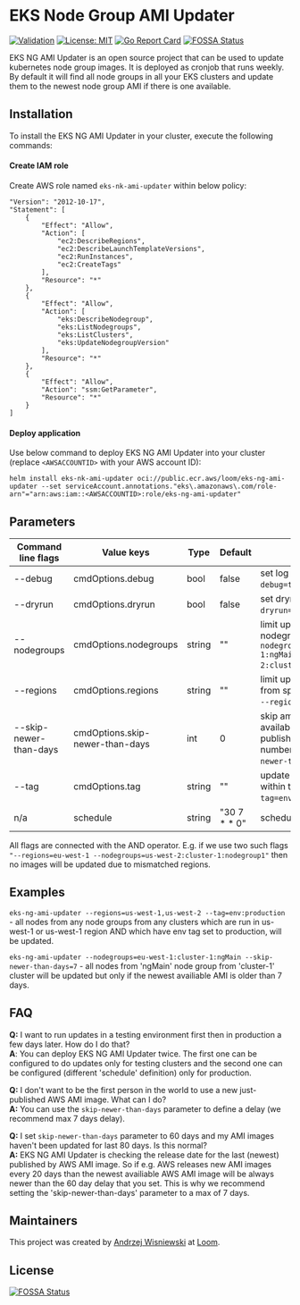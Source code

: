 # EKS Node Group AMI Updater

[![Validation](https://github.com/loomhq/eks-ng-ami-updater/actions/workflows/validate.yml/badge.svg)](https://github.com/loomhq/eks-ng-ami-updater/actions/workflows/validate.yml)
[![License: MIT](https://img.shields.io/badge/license-MIT-blue)](https://opensource.org/license/mit/)
[![Go Report Card](https://goreportcard.com/badge/github.com/loomhq/eks-ng-ami-updater)](https://goreportcard.com/badge/github.com/loomhq/eks-ng-ami-updater)
[![FOSSA Status](https://app.fossa.com/api/projects/git%2Bgithub.com%2Floomhq%2Feks-ng-ami-updater.svg?type=shield)](https://app.fossa.com/projects/git%2Bgithub.com%2Floomhq%2Feks-ng-ami-updater?ref=badge_shield)

EKS NG AMI Updater is an open source project that can be used to update kubernetes node group images. It is deployed as cronjob that runs weekly. By default it will find all node groups in all your EKS clusters and update them to the newest node group AMI if there is one available.

## Installation

To install the EKS NG AMI Updater in your cluster, execute the following commands:

#### Create IAM role

Create AWS role named `eks-nk-ami-updater` within below policy:

```
"Version": "2012-10-17",
"Statement": [
    {
        "Effect": "Allow",
        "Action": [
            "ec2:DescribeRegions",
            "ec2:DescribeLaunchTemplateVersions",
            "ec2:RunInstances",
            "ec2:CreateTags"
        ],
        "Resource": "*"
    },
    {
        "Effect": "Allow",
        "Action": [
            "eks:DescribeNodegroup",
            "eks:ListNodegroups",
            "eks:ListClusters",
            "eks:UpdateNodegroupVersion"
        ],
        "Resource": "*"
    },
    {
        "Effect": "Allow",
        "Action": "ssm:GetParameter",
        "Resource": "*"
    }
]
```

#### Deploy application

Use below command to deploy EKS NG AMI Updater into your cluster (replace `<AWSACCOUNTID>` with your AWS account ID):

`helm install eks-nk-ami-updater oci://public.ecr.aws/loom/eks-ng-ami-updater --set serviceAccount.annotations."eks\.amazonaws\.com/role-arn"="arn:aws:iam::<AWSACCOUNTID>:role/eks-ng-ami-updater"`

## Parameters

| Command line flags     | Value keys                      | Type   | Default      | Description                                                                                                                                  |
| ---------------------- | ------------------------------- | ------ | ------------ | -------------------------------------------------------------------------------------------------------------------------------------------- |
| --debug                | cmdOptions.debug                | bool   | false        | set log level to debug (eg. `--debug=true`)                                                                                                  |
| --dryrun               | cmdOptions.dryrun               | bool   | false        | set dryrun mode (eg. `--dryrun=true`)                                                                                                        |
| --nodegroups           | cmdOptions.nodegroups           | string | ""           | limit update amis to specified nodegroups (eg. `--nodegroups=eu-west-1:cluster-1:ngMain,eu-west-2:clusterStage:nodegroupStage1`)             |
| --regions              | cmdOptions.regions              | string | ""           | limit update amis to nodegroups from specified regions only (eg. `--regions=eu-west-1,us-west-1`)                                            |
| --skip-newer-than-days | cmdOptions.skip-newer-than-days | int    | 0            | skip ami update if the latest available in AWS ami image was published in less than provided number of days (eg. `--skip-newer-than-days=7`) |
| --tag                  | cmdOptions.tag                  | string | ""           | update amis only for nodegroups within this tag (eg. `--tag=env:production`)                                                                 |
| n/a                    | schedule                        | string | "30 7 * * 0" | schedule run within [cron syntax](https://kubernetes.io/docs/concepts/workloads/controllers/cron-jobs/#schedule-syntax)                      |

All flags are connected with the AND operator. E.g. if we use two such flags `"--regions=eu-west-1 --nodegroups=us-west-2:cluster-1:nodegroup1"` then no images will be updated due to mismatched regions.

## Examples

`eks-ng-ami-updater --regions=us-west-1,us-west-2 --tag=env:production` - all nodes from any node groups from any clusters which are run in us-west-1 or us-west-1 region AND which have env tag set to production, will be updated.

`eks-ng-ami-updater --nodegroups=eu-west-1:cluster-1:ngMain --skip-newer-than-days=7` - all nodes from 'ngMain' node group from 'cluster-1' cluster will be updated but only if the newest availiable AMI is older than 7 days.

## FAQ

**Q:** I want to run updates in a testing environment first then in production a few days later. How do I do that? \
**A**: You can deploy EKS NG AMI Updater twice. The first one can be configured to do updates only for testing clusters and the second one can be configured (different 'schedule' definition) only for production.

**Q:** I don't want to be the first person in the world to use a new just-published AWS AMI image. What can I do? \
**A:** You can use the `skip-newer-than-days` parameter to define a delay (we recommend max 7 days delay).

**Q:** I set `skip-newer-than-days` parameter to 60 days and my AMI images haven't been updated for last 80 days. Is this normal? \
**A:** EKS NG AMI Updater is checking the release date for the last (newest) published by AWS AMI image. So if e.g. AWS releases new AMI images every 20 days than the newest availiable AWS AMI image will be always newer than the 60 day delay that you set. This is why we recommend setting the 'skip-newer-than-days' parameter to a max of 7 days.

## Maintainers

This project was created by [Andrzej Wisniewski](https://github.com/AndrzejWisniewski) at [Loom](https://github.com/loomhq/).


## License
[![FOSSA Status](https://app.fossa.com/api/projects/git%2Bgithub.com%2Floomhq%2Feks-ng-ami-updater.svg?type=large)](https://app.fossa.com/projects/git%2Bgithub.com%2Floomhq%2Feks-ng-ami-updater?ref=badge_large)